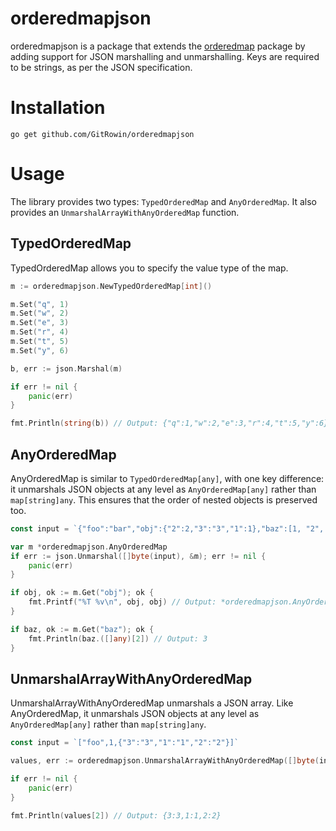 # orderedmapjson

orderedmapjson is a package that extends the [orderedmap](https://github.com/elliotchance/orderedmap) package by adding
support for
JSON marshalling and unmarshalling. Keys are required to be strings, as per the JSON specification.

# Installation

```
go get github.com/GitRowin/orderedmapjson
```

# Usage

The library provides two types: `TypedOrderedMap` and `AnyOrderedMap`. It also provides an
`UnmarshalArrayWithAnyOrderedMap` function.

## TypedOrderedMap

TypedOrderedMap allows you to specify the value type of the map.

```go
m := orderedmapjson.NewTypedOrderedMap[int]()

m.Set("q", 1)
m.Set("w", 2)
m.Set("e", 3)
m.Set("r", 4)
m.Set("t", 5)
m.Set("y", 6)

b, err := json.Marshal(m)

if err != nil {
    panic(err)
}

fmt.Println(string(b)) // Output: {"q":1,"w":2,"e":3,"r":4,"t":5,"y":6}
```

## AnyOrderedMap

AnyOrderedMap is similar to `TypedOrderedMap[any]`, with one key difference: it unmarshals JSON objects at any level as
`AnyOrderedMap[any]` rather than `map[string]any`. This ensures that the order of nested objects is preserved
too.

```go
const input = `{"foo":"bar","obj":{"2":2,"3":"3","1":1},"baz":[1, "2", 3, null]}`

var m *orderedmapjson.AnyOrderedMap
if err := json.Unmarshal([]byte(input), &m); err != nil {
    panic(err)
}

if obj, ok := m.Get("obj"); ok {
    fmt.Printf("%T %v\n", obj, obj) // Output: *orderedmapjson.AnyOrderedMap {2:2,3:3,1:1}
}

if baz, ok := m.Get("baz"); ok {
    fmt.Println(baz.([]any)[2]) // Output: 3
}
```

## UnmarshalArrayWithAnyOrderedMap

UnmarshalArrayWithAnyOrderedMap unmarshals a JSON array. Like AnyOrderedMap, it unmarshals JSON objects at any level as
`AnyOrderedMap[any]` rather than `map[string]any`.

```go
const input = `["foo",1,{"3":"3","1":"1","2":"2"}]`

values, err := orderedmapjson.UnmarshalArrayWithAnyOrderedMap([]byte(input))

if err != nil {
    panic(err)
}

fmt.Println(values[2]) // Output: {3:3,1:1,2:2}
```
